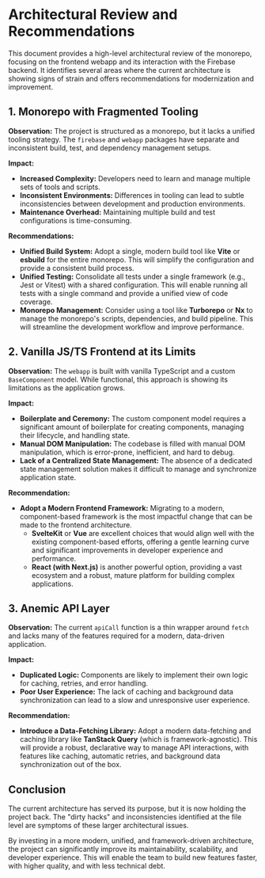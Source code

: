 # Architectural Review and Recommendations

This document provides a high-level architectural review of the monorepo, focusing on the frontend webapp and its interaction with the Firebase backend. It identifies several areas where the current architecture is showing signs of strain and offers recommendations for modernization and improvement.

## 1. Monorepo with Fragmented Tooling

**Observation:** The project is structured as a monorepo, but it lacks a unified tooling strategy. The `firebase` and `webapp` packages have separate and inconsistent build, test, and dependency management setups.

**Impact:**
- **Increased Complexity:** Developers need to learn and manage multiple sets of tools and scripts.
- **Inconsistent Environments:** Differences in tooling can lead to subtle inconsistencies between development and production environments.
- **Maintenance Overhead:** Maintaining multiple build and test configurations is time-consuming.

**Recommendations:**
- **Unified Build System:** Adopt a single, modern build tool like **Vite** or **esbuild** for the entire monorepo. This will simplify the configuration and provide a consistent build process.
- **Unified Testing:** Consolidate all tests under a single framework (e.g., Jest or Vitest) with a shared configuration. This will enable running all tests with a single command and provide a unified view of code coverage.
- **Monorepo Management:** Consider using a tool like **Turborepo** or **Nx** to manage the monorepo's scripts, dependencies, and build pipeline. This will streamline the development workflow and improve performance.

## 2. Vanilla JS/TS Frontend at its Limits

**Observation:** The `webapp` is built with vanilla TypeScript and a custom `BaseComponent` model. While functional, this approach is showing its limitations as the application grows.

**Impact:**
- **Boilerplate and Ceremony:** The custom component model requires a significant amount of boilerplate for creating components, managing their lifecycle, and handling state.
- **Manual DOM Manipulation:** The codebase is filled with manual DOM manipulation, which is error-prone, inefficient, and hard to debug.
- **Lack of a Centralized State Management:** The absence of a dedicated state management solution makes it difficult to manage and synchronize application state.

**Recommendation:**
- **Adopt a Modern Frontend Framework:** Migrating to a modern, component-based framework is the most impactful change that can be made to the frontend architecture. 
  - **SvelteKit** or **Vue** are excellent choices that would align well with the existing component-based efforts, offering a gentle learning curve and significant improvements in developer experience and performance.
  - **React (with Next.js)** is another powerful option, providing a vast ecosystem and a robust, mature platform for building complex applications.

## 3. Anemic API Layer

**Observation:** The current `apiCall` function is a thin wrapper around `fetch` and lacks many of the features required for a modern, data-driven application.

**Impact:**
- **Duplicated Logic:** Components are likely to implement their own logic for caching, retries, and error handling.
- **Poor User Experience:** The lack of caching and background data synchronization can lead to a slow and unresponsive user experience.

**Recommendation:**
- **Introduce a Data-Fetching Library:** Adopt a modern data-fetching and caching library like **TanStack Query** (which is framework-agnostic). This will provide a robust, declarative way to manage API interactions, with features like caching, automatic retries, and background data synchronization out of the box.

## Conclusion

The current architecture has served its purpose, but it is now holding the project back. The "dirty hacks" and inconsistencies identified at the file level are symptoms of these larger architectural issues. 

By investing in a more modern, unified, and framework-driven architecture, the project can significantly improve its maintainability, scalability, and developer experience. This will enable the team to build new features faster, with higher quality, and with less technical debt.
